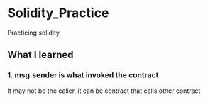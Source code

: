 # Solidity_Practice
Practicing solidity 
## What I learned
### 1. msg.sender is what invoked the contract

It may not be the caller, it can be contract that calls other contract

